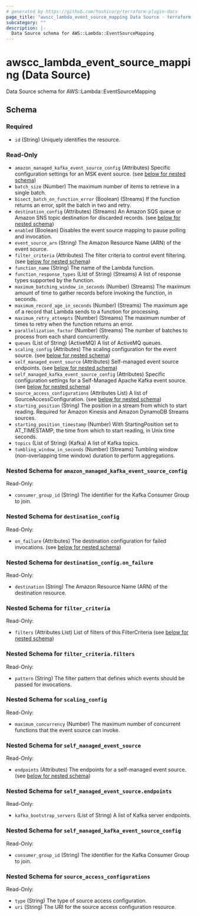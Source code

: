 ```yaml
---
# generated by https://github.com/hashicorp/terraform-plugin-docs
page_title: "awscc_lambda_event_source_mapping Data Source - terraform-provider-awscc"
subcategory: ""
description: |-
  Data Source schema for AWS::Lambda::EventSourceMapping
---
```


# awscc_lambda_event_source_mapping (Data Source)

Data Source schema for AWS::Lambda::EventSourceMapping



<!-- schema generated by tfplugindocs -->
## Schema

### Required

- `id` (String) Uniquely identifies the resource.

### Read-Only

- `amazon_managed_kafka_event_source_config` (Attributes) Specific configuration settings for an MSK event source. (see [below for nested schema](#nestedatt--amazon_managed_kafka_event_source_config))
- `batch_size` (Number) The maximum number of items to retrieve in a single batch.
- `bisect_batch_on_function_error` (Boolean) (Streams) If the function returns an error, split the batch in two and retry.
- `destination_config` (Attributes) (Streams) An Amazon SQS queue or Amazon SNS topic destination for discarded records. (see [below for nested schema](#nestedatt--destination_config))
- `enabled` (Boolean) Disables the event source mapping to pause polling and invocation.
- `event_source_arn` (String) The Amazon Resource Name (ARN) of the event source.
- `filter_criteria` (Attributes) The filter criteria to control event filtering. (see [below for nested schema](#nestedatt--filter_criteria))
- `function_name` (String) The name of the Lambda function.
- `function_response_types` (List of String) (Streams) A list of response types supported by the function.
- `maximum_batching_window_in_seconds` (Number) (Streams) The maximum amount of time to gather records before invoking the function, in seconds.
- `maximum_record_age_in_seconds` (Number) (Streams) The maximum age of a record that Lambda sends to a function for processing.
- `maximum_retry_attempts` (Number) (Streams) The maximum number of times to retry when the function returns an error.
- `parallelization_factor` (Number) (Streams) The number of batches to process from each shard concurrently.
- `queues` (List of String) (ActiveMQ) A list of ActiveMQ queues.
- `scaling_config` (Attributes) The scaling configuration for the event source. (see [below for nested schema](#nestedatt--scaling_config))
- `self_managed_event_source` (Attributes) Self-managed event source endpoints. (see [below for nested schema](#nestedatt--self_managed_event_source))
- `self_managed_kafka_event_source_config` (Attributes) Specific configuration settings for a Self-Managed Apache Kafka event source. (see [below for nested schema](#nestedatt--self_managed_kafka_event_source_config))
- `source_access_configurations` (Attributes List) A list of SourceAccessConfiguration. (see [below for nested schema](#nestedatt--source_access_configurations))
- `starting_position` (String) The position in a stream from which to start reading. Required for Amazon Kinesis and Amazon DynamoDB Streams sources.
- `starting_position_timestamp` (Number) With StartingPosition set to AT_TIMESTAMP, the time from which to start reading, in Unix time seconds.
- `topics` (List of String) (Kafka) A list of Kafka topics.
- `tumbling_window_in_seconds` (Number) (Streams) Tumbling window (non-overlapping time window) duration to perform aggregations.

<a id="nestedatt--amazon_managed_kafka_event_source_config"></a>
### Nested Schema for `amazon_managed_kafka_event_source_config`

Read-Only:

- `consumer_group_id` (String) The identifier for the Kafka Consumer Group to join.


<a id="nestedatt--destination_config"></a>
### Nested Schema for `destination_config`

Read-Only:

- `on_failure` (Attributes) The destination configuration for failed invocations. (see [below for nested schema](#nestedatt--destination_config--on_failure))

<a id="nestedatt--destination_config--on_failure"></a>
### Nested Schema for `destination_config.on_failure`

Read-Only:

- `destination` (String) The Amazon Resource Name (ARN) of the destination resource.



<a id="nestedatt--filter_criteria"></a>
### Nested Schema for `filter_criteria`

Read-Only:

- `filters` (Attributes List) List of filters of this FilterCriteria (see [below for nested schema](#nestedatt--filter_criteria--filters))

<a id="nestedatt--filter_criteria--filters"></a>
### Nested Schema for `filter_criteria.filters`

Read-Only:

- `pattern` (String) The filter pattern that defines which events should be passed for invocations.



<a id="nestedatt--scaling_config"></a>
### Nested Schema for `scaling_config`

Read-Only:

- `maximum_concurrency` (Number) The maximum number of concurrent functions that the event source can invoke.


<a id="nestedatt--self_managed_event_source"></a>
### Nested Schema for `self_managed_event_source`

Read-Only:

- `endpoints` (Attributes) The endpoints for a self-managed event source. (see [below for nested schema](#nestedatt--self_managed_event_source--endpoints))

<a id="nestedatt--self_managed_event_source--endpoints"></a>
### Nested Schema for `self_managed_event_source.endpoints`

Read-Only:

- `kafka_bootstrap_servers` (List of String) A list of Kafka server endpoints.



<a id="nestedatt--self_managed_kafka_event_source_config"></a>
### Nested Schema for `self_managed_kafka_event_source_config`

Read-Only:

- `consumer_group_id` (String) The identifier for the Kafka Consumer Group to join.


<a id="nestedatt--source_access_configurations"></a>
### Nested Schema for `source_access_configurations`

Read-Only:

- `type` (String) The type of source access configuration.
- `uri` (String) The URI for the source access configuration resource.


